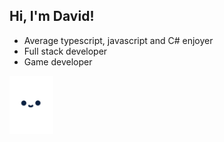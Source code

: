 ## Hi, I'm David!
* Average typescript, javascript and C# enjoyer
* Full stack developer
* Game developer

<a href="https://github.com/Xbatovec/Xbatovec/blob/master/Thx.md"><img src="https://github.com/Xbatovec/Xbatovec/blob/master/ghost.gif?raw=true" style="width: 70px"></a>
